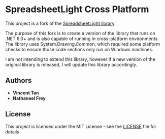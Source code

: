 # SpreadsheetLight Cross Platform

This project is a fork of the [SpreadsheetLight library](https://spreadsheetlight.com/).

The purpose of this fork is to create a version of the library that runs on .NET 6.0+ and is also capable of running in cross-platform environments. The library uses System.Drawing.Common, which required some platform checks to ensure those code sections only run on Windows machines.

I am not intending to extend this library, however if a new version of the original library is released, I will update this library accordingly.

## Authors

* **Vincent Tan**
* **Nathanael Frey**

## License

This project is licensed under the MIT License - see the [LICENSE](license.txt) file for details
